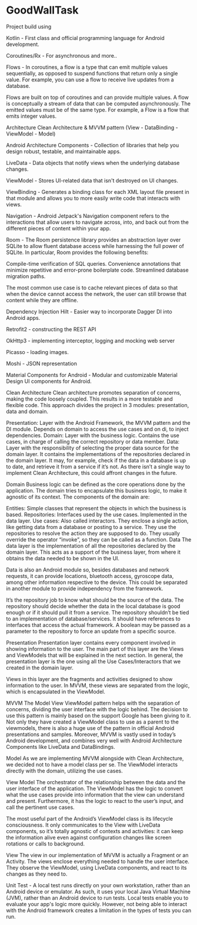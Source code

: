 # GoodWallTask

Project build using

Kotlin - First class and official programming language for Android development.

Coroutines/Rx - For asynchronous and more..

Flows - In coroutines, a flow is a type that can emit multiple values sequentially, as opposed to suspend functions that return only a single value. For example, you can use a flow to receive live updates from a database.

Flows are built on top of coroutines and can provide multiple values. A flow is conceptually a stream of data that can be computed asynchronously. The emitted values must be of the same type. For example, a Flow<Int> is a flow that emits integer values.

Architecture
Clean Architecture & 
MVVM pattern (View - DataBinding - ViewModel - Model)

Android Architecture Components - Collection of libraries that help you design robust, testable, and maintainable apps.

LiveData - Data objects that notify views when the underlying database changes.

ViewModel - Stores UI-related data that isn't destroyed on UI changes.

ViewBinding - Generates a binding class for each XML layout file present in that module and allows you to more easily write code that interacts with views.

Navigation - Android Jetpack's Navigation component refers to the interactions that allow users to navigate across, into, and back out from the different pieces of content within your app.

Room - The Room persistence library provides an abstraction layer over SQLite to allow fluent database access while harnessing the full power of SQLite. In particular, Room provides the following benefits:

Compile-time verification of SQL queries.
Convenience annotations that minimize repetitive and error-prone boilerplate code.
Streamlined database migration paths.

The most common use case is to cache relevant pieces of data so that when the device cannot access the network, the user can still browse that content while they are offline.

Dependency Injection
Hilt - Easier way to incorporate Dagger DI into Android apps.

Retrofit2 - constructing the REST API

OkHttp3 - implementing interceptor, logging and mocking web server

Picasso - loading images.

Moshi - JSON representation

Material Components for Android - Modular and customizable Material Design UI components for Android.

Clean Architecture
Clean architecture promotes separation of concerns, making the code loosely coupled. This results in a more testable and flexible code. This approach divides the project in 3 modules: presentation, data and domain.

Presentation: Layer with the Android Framework, the MVVM pattern and the DI module. Depends on domain to access the use cases and on di, to inject dependencies.
Domain: Layer with the business logic. Contains the use cases, in charge of calling the correct repository or data member.
Data: Layer with the responsibility of selecting the proper data source for the domain layer. It contains the implementations of the repositories declared in the domain layer. It may, for example, check if the data in a database is up to date, and retrieve it from a service if it’s not.
As there isn’t a single way to implement Clean Architecture, this could affront changes in the future.

Domain
Business logic can be defined as the core operations done by the application. The domain tries to encapsulate this business logic, to make it agnostic of its context. The components of the domain are:

Entities: Simple classes that represent the objects in which the business is based.
Repositories: Interfaces used by the use cases. Implemented in the data layer.
Use cases: Also called interactors. They enclose a single action, like getting data from a database or posting to a service. They use the repositories to resolve the action they are supposed to do. They usually override the operator “invoke”, so they can be called as a function.
Data
The data layer is the implementation of all the repositories declared by the domain layer. This acts as a support of the business layer, from where it obtains the data needed to be shown in the UI.

Data is also an Android module so, besides databases and network requests, it can provide locations, bluetooth access, gyroscope data, among other information respective to the device. This could be separated in another module to provide independency from the framework.

It’s the repository job to know what should be the source of the data. The repository should decide whether the data in the local database is good enough or if it should pull it from a service. The repository shouldn’t be tied to an implementation of database/services. It should have references to interfaces that access the actual framework. A boolean may be passed as a parameter to the repository to force an update from a specific source.

Presentation
Presentation layer contains every component involved in showing information to the user. The main part of this layer are the Views and ViewModels that will be explained in the next section. In general, the presentation layer is the one using all the Use Cases/Interactors that we created in the domain layer.

Views in this layer are the fragments and activities designed to show information to the user. In MVVM, these views are separated from the logic, which is encapsulated in the ViewModel.

MVVM
The Model View ViewModel pattern helps with the separation of concerns, dividing the user interface with the logic behind. The decision to use this pattern is mainly based on the support Google has been giving to it. Not only they have created a ViewModel class to use as a parent to the viewmodels, there is also a huge use of the pattern in official Android presentations and samples. Moreover, MVVM is vastly used in today’s Android development, and combines very well with Android Architecture Components like LiveData and DataBindings.

Model
As we are implementing MVVM alongside with Clean Architecture, we decided not to have a model class per se. The ViewModel interacts directly with the domain, utilizing the use cases.

View Model
The orchestrator of the relationship between the data and the user interface of the application. The ViewModel has the logic to convert what the use cases provide into information that the view can understand and present. Furthermore, it has the logic to react to the user’s input, and call the pertinent use cases.

The most useful part of the Android’s ViewModel class is its lifecycle consciousness. It only communicates to the View with LiveData components, so it’s totally agnostic of contexts and activities: it can keep the information alive even against configuration changes like screen rotations or calls to background.

View
The view in our implementation of MVVM is actually a Fragment or an Activity. The views enclose everything needed to handle the user interface. They observe the ViewModel, using LiveData components, and react to its changes as they need to.

Unit Test - A local test runs directly on your own workstation, rather than an Android device or emulator. As such, it uses your local Java Virtual Machine (JVM), rather than an Android device to run tests. Local tests enable you to evaluate your app's logic more quickly. However, not being able to interact with the Android framework creates a limitation in the types of tests you can run.
